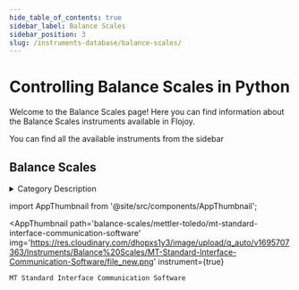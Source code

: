 ```yaml
--- 
hide_table_of_contents: true
sidebar_label: Balance Scales
sidebar_position: 3
slug: /instruments-database/balance-scales/
---
```


# Controlling Balance Scales in Python

Welcome to the Balance Scales page! Here you can find information about the Balance Scales instruments available in Flojoy.

You can find all the available instruments from the sidebar


## Balance Scales 

<details> 
<summary>Category Description</summary> 
Balances, Scales and Weighing. Laboratory balances are used to accurately determine the mass or weight of an item or substance within a specific weight range and to a particular readability. They are typically used to measure the weight of smaller amounts of substances in grams, milligrams, or micrograms.
</details> 

<!-- Custom component -->
import AppThumbnail from '@site/src/components/AppThumbnail';

<div className="flex flex-wrap">

<AppThumbnail 
    path='balance-scales/mettler-toledo/mt-standard-interface-communication-software'
    img='https://res.cloudinary.com/dhopxs1y3/image/upload/q_auto/v1695707363/Instruments/Balance%20Scales/MT-Standard-Interface-Communication-Software/file_new.png'
    instrument={true}
>
    MT Standard Interface Communication Software
</AppThumbnail>
</div>